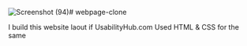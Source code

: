 ![Screenshot (94)](https://github.com/Nikita4018/webpage-clone/assets/136677082/f0fea67a-b348-4a48-9b5f-4dda169815f8)# webpage-clone

I build this website laout if UsabilityHub.com
Used HTML & CSS for the same

